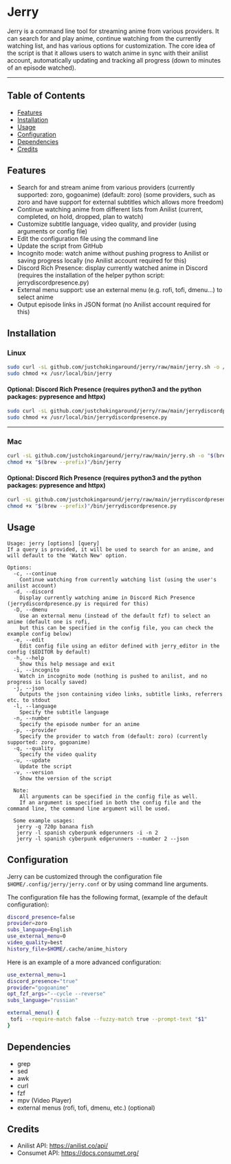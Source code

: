 # Jerry
Jerry is a command line tool for streaming anime from various providers. It can search for and play anime, continue watching from the currently watching list, and has various options for customization. The core idea of the script is that it allows users to watch anime in sync with their anilist account, automatically updating and tracking all progress (down to minutes of an episode watched).

---
## Table of Contents
- [Features](#features)
- [Installation](#installation)
- [Usage](#usage)
- [Configuration](#configuration)
- [Dependencies](#dependencies)
- [Credits](#credits)

## Features
- Search for and stream anime from various providers (currently supported: zoro, gogoanime) (default: zoro)
  (some providers, such as zoro and have support for external subtitles which allows more freedom)
- Continue watching anime from different lists from Anilist (current, completed, on hold, dropped, plan to watch)
- Customize subtitle language, video quality, and provider (using arguments or config file)
- Edit the configuration file using the command line
- Update the script from GitHub
- Incognito mode: watch anime without pushing progress to Anilist or saving progress locally (no Anilist account required for this)
- Discord Rich Presence: display currently watched anime in Discord (requires the installation of the helper python script: jerrydiscordpresence.py)
- External menu support: use an external menu (e.g. rofi, tofi, dmenu...) to select anime
- Output episode links in JSON format (no Anilist account required for this)


## Installation
### Linux
```sh
sudo curl -sL github.com/justchokingaround/jerry/raw/main/jerry.sh -o /usr/local/bin/jerry &&
sudo chmod +x /usr/local/bin/jerry
```
#### Optional: Discord Rich Presence (requires python3 and the python packages: pypresence and httpx)
```sh
sudo curl -sL github.com/justchokingaround/jerry/raw/main/jerrydiscordpresence.py -o /usr/local/bin/jerrydiscordpresence.py &&
sudo chmod +x /usr/local/bin/jerrydiscordpresence.py
```
---
### Mac
```sh
curl -sL github.com/justchokingaround/jerry/raw/main/jerry.sh -o "$(brew --prefix)"/bin/jerry &&
chmod +x "$(brew --prefix)"/bin/jerry
```
#### Optional: Discord Rich Presence (requires python3 and the python packages: pypresence and httpx)
```sh
curl -sL github.com/justchokingaround/jerry/raw/main/jerrydiscordpresence.py -o "$(brew --prefix)"/bin/jerrydiscordpresence.py
chmod +x "$(brew --prefix)"/bin/jerrydiscordpresence.py
```

## Usage
```
Usage: jerry [options] [query]
If a query is provided, it will be used to search for an anime, and will default to the 'Watch New' option.

Options:
  -c, --continue
    Continue watching from currently watching list (using the user's anilist account)
  -d, --discord
    Display currently watching anime in Discord Rich Presence (jerrydiscordpresence.py is required for this)
  -D, --dmenu
    Use an external menu (instead of the default fzf) to select an anime (default one is rofi, 
    but this can be specified in the config file, you can check the example config below)
  -e, --edit
    Edit config file using an editor defined with jerry_editor in the config ($EDITOR by default)
  -h, --help
    Show this help message and exit
  -i, --incognito
    Watch in incognito mode (nothing is pushed to anilist, and no progress is locally saved)
  -j, --json
    Outputs the json containing video links, subtitle links, referrers etc. to stdout
  -l, --language
    Specify the subtitle language
  -n, --number
    Specify the episode number for an anime
  -p, --provider
    Specify the provider to watch from (default: zoro) (currently supported: zoro, gogoanime)
  -q, --quality
    Specify the video quality
  -u, --update
    Update the script
  -v, --version
    Show the version of the script

  Note: 
    All arguments can be specified in the config file as well.
    If an argument is specified in both the config file and the command line, the command line argument will be used.

  Some example usages:
   jerry -q 720p banana fish
   jerry -l spanish cyberpunk edgerunners -i -n 2
   jerry -l spanish cyberpunk edgerunners --number 2 --json
```
## Configuration
Jerry can be customized through the configuration file `$HOME/.config/jerry/jerry.conf` or by using command line arguments.

The configuration file has the following format, (example of the default configuration):
```sh
discord_presence=false
provider=zoro
subs_language=English
use_external_menu=0
video_quality=best
history_file=$HOME/.cache/anime_history
```

Here is an example of a more advanced configuration:
```sh
use_external_menu=1
discord_presence="true"
provider="gogoanime"
opt_fzf_args="--cycle --reverse"
subs_language="russian"

external_menu() {
 tofi --require-match false --fuzzy-match true --prompt-text "$1"
}
```

## Dependencies
- grep
- sed
- awk
- curl
- fzf
- mpv (Video Player)
- external menus (rofi, tofi, dmenu, etc.) (optional)

## Credits
- Anilist API: https://anilist.co/api/
- Consumet API: https://docs.consumet.org/
